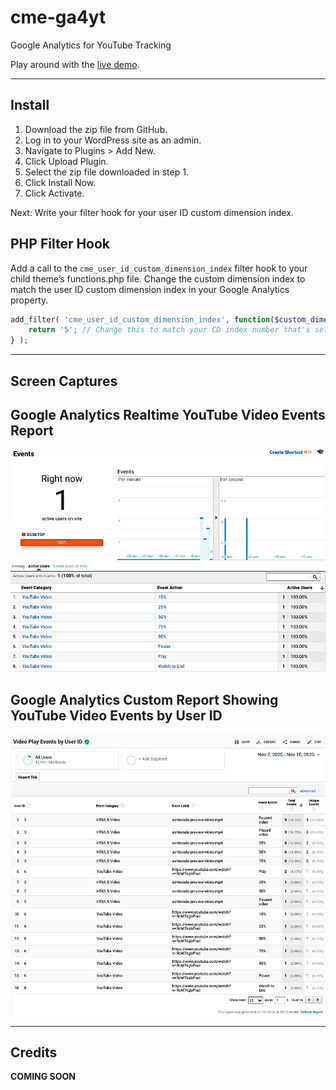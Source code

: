 # cme-ga4yt

 Google Analytics for YouTube Tracking
 
 Play around with the [live demo](https://caughtmyeyedev.000webhostapp.com/youtube-video-tracking).

---

## Install

1. Download the zip file from GitHub.
1. Log in to your WordPress site as an admin.
1. Navigate to Plugins > Add New.
1. Click Upload Plugin.
1. Select the zip file downloaded in step 1.
1. Click Install Now.
1. Click Activate.

Next: Write your filter hook for your user ID custom dimension index.

## PHP Filter Hook

Add a call to the `cme_user_id_custom_dimension_index` filter hook to your child theme’s functions.php file. Change the custom dimension index to match the user ID custom dimension index in your Google Analytics property.

```php
add_filter( 'cme_user_id_custom_dimension_index', function($custom_dimension_index) {
	return '5'; // Change this to match your CD index number that's set in GA.
} );

```

---

## Screen Captures

## Google Analytics Realtime YouTube Video Events Report
![Google Analytics Realtime YouTube Video Events Report](screengrabs/cme-ga4yt-ga-realtime.png)

## Google Analytics Custom Report Showing YouTube Video Events by User ID
![Google Analytics Custom Report Showing YouTube Video Events by User ID](screengrabs/cme-ga4yt-ga-custom-report.png)

---

## Credits

**COMING SOON**
